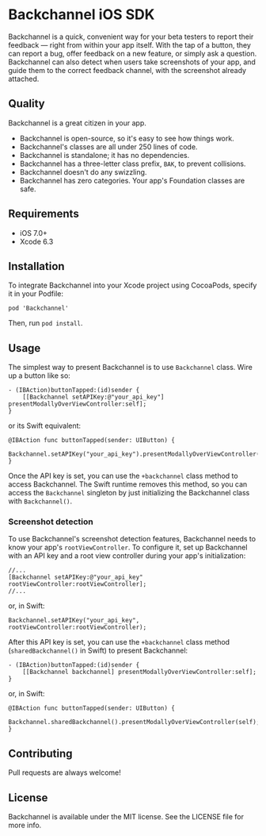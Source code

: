 # Backchannel iOS SDK

Backchannel is a quick, convenient way for your beta testers to report their feedback — right from within your app itself. With the tap of a button, they can report a bug, offer feedback on a new feature, or simply ask a question. Backchannel can also detect when users take screenshots of your app, and guide them to the correct feedback channel, with the screenshot already attached.

## Quality

Backchannel is a great citizen in your app.

* Backchannel is open-source, so it's easy to see how things work.
* Backchannel's classes are all under 250 lines of code.
* Backchannel is standalone; it has no dependencies.
* Backchannel has a three-letter class prefix, `BAK`, to prevent collisions.
* Backchannel doesn't do any swizzling.
* Backchannel has zero categories. Your app's Foundation classes are safe.

## Requirements

* iOS 7.0+
* Xcode 6.3

## Installation

To integrate Backchannel into your Xcode project using CocoaPods, specify it in your Podfile:

	pod 'Backchannel'

Then, run `pod install`.

## Usage

The simplest way to present Backchannel is to use `Backchannel` class. Wire up a button like so:

	- (IBAction)buttonTapped:(id)sender {
	    [[Backchannel setAPIKey:@"your_api_key"] presentModallyOverViewController:self];
	}

or its Swift equivalent:

	@IBAction func buttonTapped(sender: UIButton) {
		Backchannel.setAPIKey("your_api_key").presentModallyOverViewController(self);
	}

Once the API key is set, you can use the `+backchannel` class method to access Backchannel. The Swift runtime removes this method, so you can access the `Backchannel` singleton by just initializing the Backchannel class with `Backchannel()`.

### Screenshot detection

To use Backchannel's screenshot detection features, Backchannel needs to know your app's `rootViewController`. To configure it, set up Backchannel with an API key and a root view controller during your app's initialization:

	//...
	[Backchannel setAPIKey:@"your_api_key" rootViewController:rootViewController];
	//...

or, in Swift:

	Backchannel.setAPIKey("your_api_key", rootViewController:rootViewController);

After this API key is set, you can use the `+backchannel` class method (`sharedBackchannel()` in Swift) to present Backchannel:

	- (IBAction)buttonTapped:(id)sender {
	    [[Backchannel backchannel] presentModallyOverViewController:self];
	}

or, in Swift:

	@IBAction func buttonTapped(sender: UIButton) {
		Backchannel.sharedBackchannel().presentModallyOverViewController(self);
	}

## Contributing

Pull requests are always welcome!

## License

Backchannel is available under the MIT license. See the LICENSE file for more info.
